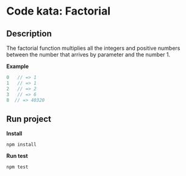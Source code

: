 # Code kata: Factorial


## Description

The factorial function multiplies all the integers and positive numbers 
between the number that arrives by parameter and the number 1.

__Example__

``` js
0   // => 1
1   // => 1
2   // => 2
3   // => 6
8  // => 40320

```

## Run project

__Install__

    npm install

__Run test__

    npm test
